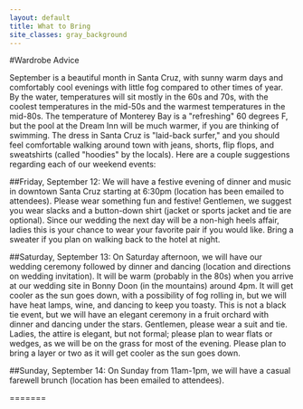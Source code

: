 ```yaml
---
layout: default
title: What to Bring
site_classes: gray_background
---
```

#Wardrobe Advice

September is a beautiful month in Santa Cruz, with sunny warm days and comfortably cool evenings with little fog compared to other times of year. By the water, temperatures will sit mostly in the 60s and 70s, with the coolest temperatures in the mid-50s and the warmest temperatures in the mid-80s.  The temperature of Monterey Bay is a "refreshing" 60 degrees F, but the pool at the Dream Inn will be much warmer, if you are thinking of swimming.  The dress in Santa Cruz is "laid-back surfer," and you should feel comfortable walking around town with jeans, shorts, flip flops, and sweatshirts (called "hoodies" by the locals).  Here are a couple suggestions regarding each of our weekend events:

##Friday, September 12:
We will have a festive evening of dinner and music in downtown Santa Cruz starting at 6:30pm (location has been emailed to attendees).  Please wear something fun and festive! Gentlemen, we suggest you wear slacks and a button-down shirt (jacket or sports jacket and tie are optional). Since our wedding the next day will be a non-high heels affair, ladies this is your chance to wear your favorite pair if you would like. Bring a sweater if you plan on walking back to the hotel at night.

##Saturday, September 13:
On Saturday afternoon, we will have our wedding ceremony followed by dinner and dancing (location and directions on wedding invitation).  It will be warm (probably in the 80s) when you arrive at our wedding site in Bonny Doon (in the mountains) around 4pm. It will get cooler as the sun goes down, with a possibility of fog rolling in, but we will have heat lamps, wine, and dancing to keep you toasty.  This is not a black tie event, but we will have an elegant ceremony in a fruit orchard with dinner and dancing under the stars.  Gentlemen, please wear a suit and tie. Ladies, the attire is elegant, but not formal; please plan to wear flats or wedges, as we will be on the grass for most of the evening. Please plan to bring a layer or two as it will get cooler as the sun goes down.

##Sunday, September 14:
On Sunday from 11am-1pm, we will have a casual farewell brunch (location has been emailed to attendees).

=======
